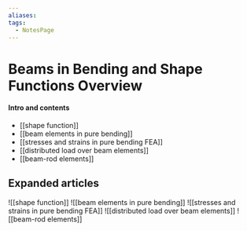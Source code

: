 ```yaml
---
aliases: 
tags:
  - NotesPage
---
```


# Beams in Bending and Shape Functions Overview

#### Intro and contents
- [[shape function]]
- [[beam elements in pure bending]]
- [[stresses and strains in pure bending FEA]]
- [[distributed load over beam elements]]
- [[beam-rod elements]]

## Expanded articles
![[shape function]]
![[beam elements in pure bending]]
![[stresses and strains in pure bending FEA]]
![[distributed load over beam elements]]
![[beam-rod elements]]
